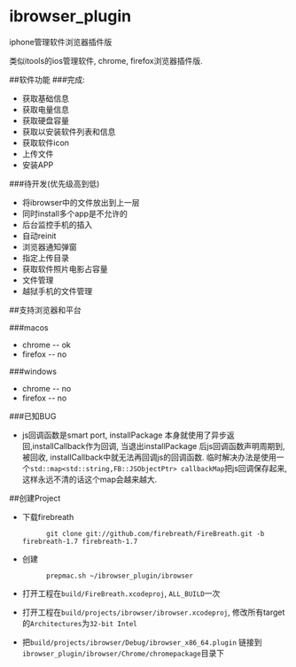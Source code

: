 ibrowser_plugin
===============

iphone管理软件浏览器插件版

类似itools的ios管理软件, chrome, firefox浏览器插件版.

##软件功能
###完成:

*   获取基础信息
*   获取电量信息
*   获取硬盘容量
*   获取以安装软件列表和信息
*   获取软件icon
*   上传文件
*   安装APP

###待开发(优先级高到低)
*   将ibrowser中的文件放出到上一层
*   同时install多个app是不允许的
*   后台监控手机的插入
*   自动reinit
*   浏览器通知弹窗
*   指定上传目录
*   获取软件照片电影占容量
*   文件管理
*   越狱手机的文件管理

##支持浏览器和平台

###macos
*   chrome   -- ok
*   firefox  -- no

###windows
*   chrome   -- no
*   firefox  -- no


###已知BUG
*   js回调函数是smart port, installPackage 本身就使用了异步返回,installCallback作为回调, 
当退出installPackage 后js回调函数声明周期到, 被回收,  installCallback中就无法再回调js的回调函数.
临时解决办法是使用一个`std::map<std::string,FB::JSObjectPtr> callbackMap`把js回调保存起来, 
这样永远不清的话这个map会越来越大.

##创建Project

* 下载firebreath

            git clone git://github.com/firebreath/FireBreath.git -b firebreath-1.7 firebreath-1.7
    
* 创建
    
            prepmac.sh ~/ibrowser_plugin/ibrowser

* 打开工程在`build/FireBreath.xcodeproj`, `ALL_BUILD`一次
* 打开工程在`build/projects/ibrowser/ibrowser.xcodeproj`, 修改所有target的`Architectures`为`32-bit Intel`
* 把`build/projects/ibrowser/Debug/ibrowser_x86_64.plugin` 链接到`ibrowser_plugin/ibrowser/Chrome/chromepackage`目录下
 
